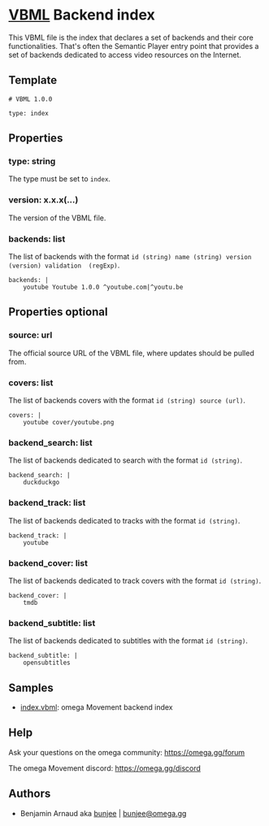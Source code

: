 # [VBML](../README.md) Backend index

This VBML file is the index that declares a set of backends and their core functionalities. That's
often the Semantic Player entry point that provides a set of backends dedicated to access video
resources on the Internet.

## Template

```
# VBML 1.0.0

type: index
```

## Properties

### type: string

The type must be set to `index`.

### version: x.x.x(...)

The version of the VBML file.

### backends: list

The list of backends with the format `id (string) name (string) version (version) validation 
(regExp)`.
```
backends: |
    youtube Youtube 1.0.0 ^youtube.com|^youtu.be
```

## Properties optional

### source: url

The official source URL of the VBML file, where updates should be pulled from.

### covers: list

The list of backends covers with the format `id (string) source (url)`.
```
covers: |
    youtube cover/youtube.png
```

### backend_search: list

The list of backends dedicated to search with the format `id (string)`.
```
backend_search: |
    duckduckgo
```

### backend_track: list

The list of backends dedicated to tracks with the format `id (string)`.
```
backend_track: |
    youtube
```

### backend_cover: list

The list of backends dedicated to track covers with the format `id (string)`.
```
backend_cover: |
    tmdb
```

### backend_subtitle: list

The list of backends dedicated to subtitles with the format `id (string)`.
```
backend_subtitle: |
    opensubtitles
```

## Samples

- [index.vbml](https://github.com/omega-gg/backend/blob/master/index.vbml): omega Movement backend index

## Help

Ask your questions on the omega community: https://omega.gg/forum

The omega Movement discord: https://omega.gg/discord

## Authors

- Benjamin Arnaud aka [bunjee](http://bunjee.me) | <bunjee@omega.gg>
